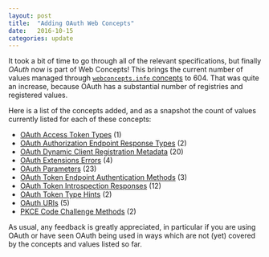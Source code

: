 ```yaml
---
layout: post
title:  "Adding OAuth Web Concepts"
date:   2016-10-15
categories: update
---
```


It took a bit of time to go through all of the relevant specifications, but finally *OAuth* now is part of Web Concepts! This brings the current number of values managed through [`webconcepts.info` concepts](/concepts/) to 604. That was quite an increase, because OAuth has a substantial number of registries and registered values.

Here is a list of the concepts added, and as a snapshot the count of values currently listed for each of these concepts:

* [OAuth Access Token Types](oauth-access-token-types) (1)
* [OAuth Authorization Endpoint Response Types](oauth-authorization-endpoint-response-types) (2)
* [OAuth Dynamic Client Registration Metadata](oauth-client-metadata) (20)
* [OAuth Extensions Errors](oauth-extension-errors) (4)
* [OAuth Parameters](oauth-parameters) (23)
* [OAuth Token Endpoint Authentication Methods](oauth-token-endpoint-auth-methods) (3)
* [OAuth Token Introspection Responses](oauth-token-introspection-responses) (12)
* [OAuth Token Type Hints](oauth-token-type-hints) (2)
* [OAuth URIs](oauth-uris) (5)
* [PKCE Code Challenge Methods](pkce-code-challenge-methods) (2)

As usual, any feedback is greatly appreciated, in particular if you are using OAuth or have seen OAuth being used in ways which are not (yet) covered by the concepts and values listed so far.
